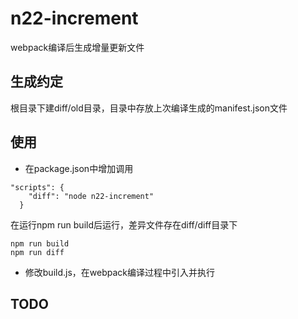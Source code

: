 # n22-increment

webpack编译后生成增量更新文件

## 生成约定
根目录下建diff/old目录，目录中存放上次编译生成的manifest.json文件

## 使用
* 在package.json中增加调用
```
"scripts": {
    "diff": "node n22-increment"
  }
```
在运行npm run build后运行，差异文件存在diff/diff目录下
```
npm run build
npm run diff
```

* 修改build.js，在webpack编译过程中引入并执行


## TODO
